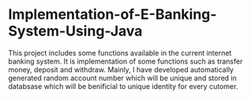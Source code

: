 # Implementation-of-E-Banking-System-Using-Java
This project includes some functions available in the current internet banking system. It is implementation of some functions such as transfer money, deposit and withdraw. Mainly, I have developed automatically generated random account number which will be unique and stored in databsase which will be benificial to unique identity for every cutomer.
